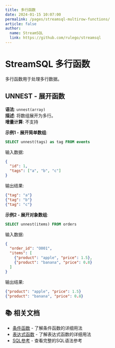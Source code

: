 ```yaml
---
title: 多行函数
date: 2024-01-15 10:07:00
permalink: /pages/streamsql-multirow-functions/
article: false
author: 
  name: StreamSQL
  link: https://github.com/rulego/streamsql
---
```


# StreamSQL 多行函数

多行函数用于处理多行数据。

## UNNEST - 展开函数
**语法**: `unnest(array)`  
**描述**: 将数组展开为多行。  
**增量计算**: 不支持  

**示例1 - 展开简单数组**:
```sql
SELECT unnest(tags) as tag FROM events
```

输入数据:
```json
{
  "id": 1,
  "tags": ["a", "b", "c"]
}
```

输出结果:
```json
{"tag": "a"}
{"tag": "b"}
{"tag": "c"}
```

**示例2 - 展开对象数组**:
```sql
SELECT unnest(items) FROM orders
```

输入数据:
```json
{
  "order_id": "O001",
  "items": [
    {"product": "apple", "price": 1.5},
    {"product": "banana", "price": 0.8}
  ]
}
```

输出结果:
```json
{"product": "apple", "price": 1.5}
{"product": "banana", "price": 0.8}
```

## 📚 相关文档

- [条件函数](/pages/streamsql-conditional-functions/) - 了解条件函数的详细用法
- [表达式函数](/pages/streamsql-expression-functions/) - 了解表达式函数的详细用法
- [SQL参考](/pages/streamsql-sql/) - 查看完整的SQL语法参考